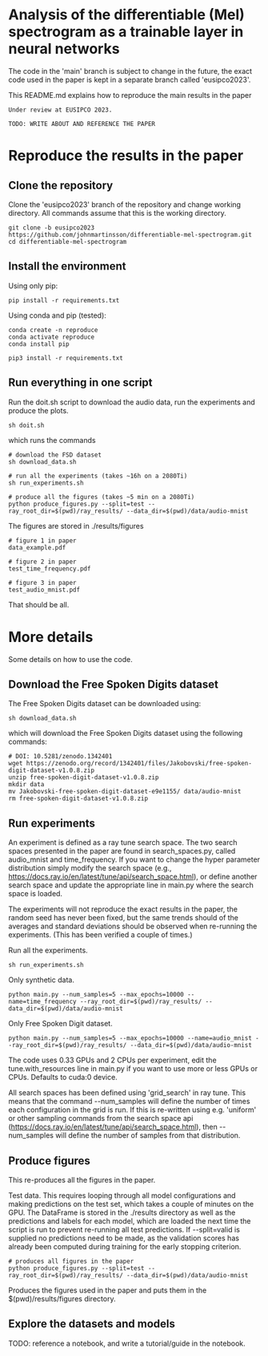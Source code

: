 # Analysis of the differentiable (Mel) spectrogram as a trainable layer in neural networks

The code in the 'main' branch is subject to change in the future, the exact code used in the paper is kept in a separate branch called 'eusipco2023'.

This README.md explains how to reproduce the main results in the paper

    Under review at EUSIPCO 2023.
    
    TODO: WRITE ABOUT AND REFERENCE THE PAPER
        
# Reproduce the results in the paper

## Clone the repository
Clone the 'eusipco2023' branch of the repository and change working directory. All commands assume that this is the working directory.

    git clone -b eusipco2023 https://github.com/johnmartinsson/differentiable-mel-spectrogram.git
    cd differentiable-mel-spectrogram
    
## Install the environment
Using only pip:

    pip install -r requirements.txt
    
Using conda and pip (tested):
    
    conda create -n reproduce
    conda activate reproduce
    conda install pip
    
    pip3 install -r requirements.txt
    
## Run everything in one script
Run the doit.sh script to download the audio data, run the experiments and produce the plots.

    sh doit.sh
    
which runs the commands

    # download the FSD dataset
    sh download_data.sh

    # run all the experiments (takes ~16h on a 2080Ti)
    sh run_experiments.sh

    # produce all the figures (takes ~5 min on a 2080Ti)
    python produce_figures.py --split=test --ray_root_dir=$(pwd)/ray_results/ --data_dir=$(pwd)/data/audio-mnist

The figures are stored in ./results/figures

    # figure 1 in paper
    data_example.pdf
    
    # figure 2 in paper
    test_time_frequency.pdf
    
    # figure 3 in paper
    test_audio_mnist.pdf

That should be all.

# More details
Some details on how to use the code.

## Download the Free Spoken Digits dataset
The Free Spoken Digits dataset can be downloaded using:

    sh download_data.sh
    
which will download the Free Spoken Digits dataset using the following commands:

    # DOI: 10.5281/zenodo.1342401
    wget https://zenodo.org/record/1342401/files/Jakobovski/free-spoken-digit-dataset-v1.0.8.zip
    unzip free-spoken-digit-dataset-v1.0.8.zip
    mkdir data
    mv Jakobovski-free-spoken-digit-dataset-e9e1155/ data/audio-mnist
    rm free-spoken-digit-dataset-v1.0.8.zip

## Run experiments
An experiment is defined as a ray tune search space. The two search spaces presented in the paper are found in search_spaces.py, called audio_mnist and time_frequency. If you want to change the hyper parameter distribution simply modify the search space (e.g., https://docs.ray.io/en/latest/tune/api/search_space.html), or define another search space and update the appropriate line in main.py where the search space is loaded.

The experiments will not reproduce the exact results in the paper, the random seed has never been fixed, but the same trends should of the averages and standard deviations should be observed when re-running the experiments. (This has been verified a couple of times.)

Run all the experiments.

    sh run_experiments.sh

Only synthetic data.

    python main.py --num_samples=5 --max_epochs=10000 --name=time_frequency --ray_root_dir=$(pwd)/ray_results/ --data_dir=$(pwd)/data/audio-mnist
   
Only Free Spoken Digit dataset.

    python main.py --num_samples=5 --max_epochs=10000 --name=audio_mnist --ray_root_dir=$(pwd)/ray_results/ --data_dir=$(pwd)/data/audio-mnist
    
The code uses 0.33 GPUs and 2 CPUs per experiment, edit the tune.with_resources line in main.py if you want to use more or less GPUs or CPUs. Defaults to cuda:0 device.

All search spaces has been defined using 'grid_search' in ray tune. This means that the command --num_samples will define the number of times each configuration in the grid is run. If this is re-written using e.g. 'uniform' or other sampling commands from the search space api (https://docs.ray.io/en/latest/tune/api/search_space.html), then --num_samples will define the number of samples from that distribution.

## Produce figures

This re-produces all the figures in the paper.

Test data. This requires looping through all model configurations and making predictions on the test set, which takes a couple of minutes on the GPU. The DataFrame is stored in the ./results directory as well as the predictions and labels for each model, which are loaded the next time the script is run to prevent re-running all test predictions. If --split=valid is supplied no predictions need to be made, as the validation scores has already been computed during training for the early stopping criterion.

    # produces all figures in the paper
    python produce_figures.py --split=test --ray_root_dir=$(pwd)/ray_results/ --data_dir=$(pwd)/data/audio-mnist
    
Produces the figures used in the paper and puts them in the $(pwd)/results/figures directory.

## Explore the datasets and models

TODO: reference a notebook, and write a tutorial/guide in the notebook.
